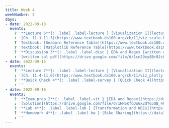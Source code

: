 ```yaml
---
title: Week 4
weekNumber: 4
days:
- date: 2022-09-13
  events:
    ? '**Lecture 6**{: .label .label-lecture } [Visualization I](lecture/lec06)'
    : '[Ch. 11.1-11.3](https://www.textbook.ds100.org/ch/11/viz_scale.html)'
    ? 'Textbook: [Seaborn Reference Table](https://www.textbook.ds100.org/ch/a04/ref_seaborn.html)'
    ? 'Textbook: [Matplotlib Reference Table](https://www.textbook.ds100.org/ch/a04/ref_matplotlib.html)'
    ? '**Discussion 3**{: .label .label-disc } EDA and Regex [written questions](https://drive.google.com/file/d/1kb72xBhI5UZzoGFSvOg1X4qFkThYtaUk/view?usp=sharing), [coding questions](https://data100.datahub.berkeley.edu/hub/user-redirect/git-pull?repo=https%3A%2F%2Fgithub.com%2FDS-100%2Ffa22&branch=main&urlpath=lab%2Ftree%2Ffa22%2Fdisc%2Fdisc03%2Fdisc03_coding_excercises.ipynb)' 
    : '[written sol pdf](https://drive.google.com/file/d/1cn29xy8Br8Js0vGZoMCnwj15IbbwDqAD/view?usp=sharing), [coding sol pdf](https://drive.google.com/file/d/18NuZiX0QPhvIvOIJ364DiAhHU56wuWsY/view?usp=sharing), [coding sol notebook](https://data100.datahub.berkeley.edu/hub/user-redirect/git-pull?repo=https%3A%2F%2Fgithub.com%2FDS-100%2Ffa22&branch=main&urlpath=lab%2Ftree%2Ffa22%2Fdisc%2Fdisc03_sol%2Fdisc03_coding_excercises_sol.ipynb), [recording](https://bcourses.berkeley.edu/courses/1518286/external_tools/78985)'
- date: 2022-09-15
  events:
    ? '**Lecture 7**{: .label .label-lecture } [Visualization II](lecture/lec07)'
    : '[Ch. 11.4-11.6](https://www.textbook.ds100.org/ch/11/viz_plotly.html)'
    ? '**Quick Check 4**{: .label .label-survey } [Quick Check 4](https://www.gradescope.com/courses/422877/assignments/2241956)'
    : ''
- date: 2022-09-16
  events:
    ? '**Exam prep 2**{: .label .label-vit } [EDA and Regex](https://drive.google.com/file/d/1v8UXxYjFhiP6iF6Ho56tnzWkI_Xf7DAG/view?usp=sharing)'
    : '[Solution](https://drive.google.com/file/d/1HNSKfqUuGx2dY65QB_46KQweQU1vlYDh/view?usp=sharing)'
    ? '**Lab 4**{: .label .label-lab } [Transformation and KDEs](https://data100.datahub.berkeley.edu/hub/user-redirect/git-pull?repo=https%3A%2F%2Fgithub.com%2FDS-100%2Ffa22&branch=main&urlpath=lab%2Ftree%2Ffa22%2Flab%2Flab04%2Flab04.ipynb) (due Sep 20)'
    ? '**Homework 4**{: .label .label-hw } [Bike Sharing](https://data100.datahub.berkeley.edu/hub/user-redirect/git-pull?repo=https%3A%2F%2Fgithub.com%2FDS-100%2Ffa22&branch=main&urlpath=lab%2Ftree%2Ffa22%2Fhw%2Fhw04%2Fhw04.ipynb) (due Sep 22)'
    : ''
---
```

